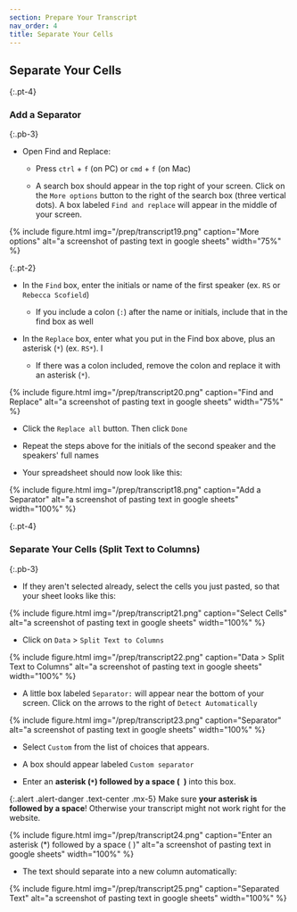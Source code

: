 ```yaml
---
section: Prepare Your Transcript
nav_order: 4
title: Separate Your Cells
---
```



## Separate Your Cells

{:.pt-4}
### Add a Separator
{:.pb-3}

- Open Find and Replace: 

    - Press `ctrl` + `f` (on PC) or `cmd` + `f` (on Mac)

    - A search box should appear in the top right of your screen. Click on the `More options` button to the right of the search box (three vertical dots). A box labeled `Find and replace` will appear in the middle of your screen.
    
{% include figure.html img="/prep/transcript19.png" caption="More options" alt="a screenshot of pasting text in google sheets" width="75%" %}

{:.pt-2}
- In the `Find` box, enter the initials or name of the first speaker (ex. `RS` or `Rebecca Scofield`)
    - If you include a colon (`:`) after the name or initials, include that in the find box as well 

- In the `Replace` box, enter what you put in the Find box above, plus an asterisk (`*`) (ex. `RS*`). I
    - If there was a colon included, remove the colon and replace it with an asterisk (`*`).

{% include figure.html img="/prep/transcript20.png" caption="Find and Replace" alt="a screenshot of pasting text in google sheets" width="75%" %}

- Click the `Replace all` button. Then click `Done`

- Repeat the steps above for the initials of the second speaker and the speakers' full names

- Your spreadsheet should now look like this:

{% include figure.html img="/prep/transcript18.png" caption="Add a Separator" alt="a screenshot of pasting text in google sheets" width="100%" %}

{:.pt-4}
### Separate Your Cells (Split Text to Columns)
{:.pb-3}


- If they aren't selected already, select the cells you just pasted, so that your sheet looks like this:

{% include figure.html img="/prep/transcript21.png" caption="Select Cells" alt="a screenshot of pasting text in google sheets" width="100%" %}

- Click on `Data` > `Split Text to Columns`

{% include figure.html img="/prep/transcript22.png" caption="Data > Split Text to Columns" alt="a screenshot of pasting text in google sheets" width="100%" %}

- A little box labeled `Separator:` will appear near the bottom of your screen. Click on the arrows to the right of `Detect Automatically`

{% include figure.html img="/prep/transcript23.png" caption="Separator" alt="a screenshot of pasting text in google sheets" width="100%" %}

- Select `Custom` from the list of choices that appears.

- A box should appear labeled `Custom separator`

- Enter an **asterisk (`*`) followed by a space (` `)** into this box.

{:.alert .alert-danger .text-center .mx-5}
Make sure **your asterisk is followed by a space**! Otherwise your transcript might not work right for the website.

{% include figure.html img="/prep/transcript24.png" caption="Enter an asterisk (*) followed by a space ( )" alt="a screenshot of pasting text in google sheets" width="100%" %}

- The text should separate into a new column automatically:

{% include figure.html img="/prep/transcript25.png" caption="Separated Text" alt="a screenshot of pasting text in google sheets" width="100%" %}




